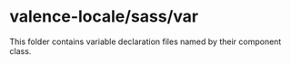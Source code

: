 # valence-locale/sass/var

This folder contains variable declaration files named by their component class.
